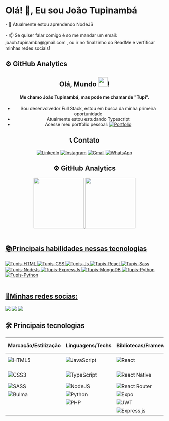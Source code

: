   <h1>Olá! 👋, Eu sou João Tupinambá</h1>
- 🌱 Atualmente estou aprendendo NodeJS 
<br><br>
- 📫 Se quiser falar comigo é so me mandar um email: joaoh.tupinamba@gmail.com , ou ir no finalzinho do ReadMe e verfificar minhas redes sociais!

<div>
  <h2>⚙️ GitHub Analytics</h2>
  <div align ="center">

## Olá, Mundo <img width="30" src="https://raw.githubusercontent.com/kaueMarques/kaueMarques/master/hi.gif">!

#### Me chamo João Tupinambá, mas pode me chamar de "Tupi".

* Sou desenvolvedor Full Stack, estou em busca da minha primeira oportunidade
* Atualmente estou estudando Typescript
* Acesse meu portfólio pessoal: [![Portfolio](https://img.shields.io/badge/Portfolio-%23000000.svg?style=for-the-badge&logo=firefox&logoColor=#FF7139)](https://tupis.github.io/portfolio/)

## 📞 Contato

[![LinkedIn](https://img.shields.io/badge/LinkedIn-0077B5?style=for-the-badge&logo=linkedin&logoColor=white)](https://www.linkedin.com/in/joaotupinamba)
[![Instagram](https://img.shields.io/badge/Instagram-E4405F?style=for-the-badge&logo=instagram&logoColor=white)](https://instagram.com/jh.tupinamba)
[![Gmail](https://img.shields.io/badge/Gmail-D14836?style=for-the-badge&logo=gmail&logoColor=white)](mailto:douglas.fernandes91@live.com)
[![WhatsApp](https://img.shields.io/badge/WhatsApp-25D366?style=for-the-badge&logo=whatsapp&logoColor=white)](https://api.whatsapp.com/send?phone=5598991739443)

## ⚙️ GitHub Analytics

<div align ="center">
    <a href="https://github.com/tupis">
    <img height="160em" src="https://github-readme-stats.vercel.app/api?username=tupis&show_icons=true&theme=algolia&include_all_commits=true&count_private=true"/>
    <img height="160em" src="https://github-readme-stats.vercel.app/api/top-langs/?username=tupis&layout=compact&langs_count=7&theme=algolia"/>
  </div>
  </div>
  <br>

<div> 
  <h2>📚Principais habilidades nessas tecnologias</h2>
  <div style="display: inline_block">
      <img align="center" alt="Tupis-HTML" src="https://img.shields.io/badge/HTML5-E34F26?style=for-the-badge&logo=html5&logoColor=F7DF1E">
      <img align="center" alt="Tupis-CSS" src="https://img.shields.io/badge/CSS3-1572B6?style=for-the-badge&logo=css3&logoColor=F7DF1E">
      <img align="center" alt="Tupis-Js" src="https://img.shields.io/badge/JavaScript-323330?style=for-the-badge&logo=javascript&logoColor=F7DF1E">
      <img align="center" alt="Tupis-React" src="https://img.shields.io/badge/React-20232A?style=for-the-badge&logo=react&logoColor=61DAFB">
      <img align="center" alt="Tupis-Sass" src="https://img.shields.io/badge/Sass-CC6699?style=for-the-badge&logo=sass&logoColor=white">
     <img align="center" alt="Tupis-NodeJs" src="https://img.shields.io/badge/node.js-6DA55F?style=for-the-badge&logo=node.js&logoColor=white">
     <img align="center" alt="Tupis-ExpressJs" src="https://img.shields.io/badge/express.js-%23404d59.svg?style=for-the-badge&logo=express&logoColor=%2361DAFB">
     <img align="center" alt="Tupis-MongoDB" src="https://img.shields.io/badge/MongoDB-%234ea94b.svg?style=for-the-badge&logo=mongodb&logoColor=white">
     <img align="center" alt="Tupis-Python" src="https://img.shields.io/badge/python-3670A0?style=for-the-badge&logo=python&logoColor=ffdd54">
     <img align="center" alt="Tupis-Python" src="https://img.shields.io/badge/PostgreSQL-316192?style=for-the-badge&logo=postgresql&logoColor=white">
    </div>
  </div>
  <br>

  <div>
    <h2>📸Minhas redes socias:</h2>
    <div style="display: inline_block">
      <a href="https://www.linkedin.com/in/joaotupinamba/" target="_blank"><img src="https://img.shields.io/badge/-LinkedIn-%230077B5?style=for-the-badge&logo=linkedin&logoColor=white" target="_blank"></a>
      <a href="https://instagram.com/jh.tupinamba" target="_blank"><img src="https://img.shields.io/badge/-Instagram-%23E4405F?style=for-the-badge&logo=instagram&logoColor=white" target="_blank"></a>
      <a href = "mailto:joaoh.tupinamba@gmail.com"><img src="https://img.shields.io/badge/-Gmail-%23333?style=for-the-badge&logo=gmail&logoColor=white" target="_blank"></a>
  </div>    
</div>

## 🛠 Principais tecnologias

| Marcação/Estilização | Linguagens/Techs | Bibliotecas/Frameworks | Banco de Dados | ORM's/ODM's | Outras Ferramentas |
|---|---|---|---|---|---|
| ![HTML5](https://img.shields.io/badge/html5-%23E34F26.svg?style=for-the-badge&logo=html5&logoColor=white) | ![JavaScript](https://img.shields.io/badge/javascript-%23323330.svg?style=for-the-badge&logo=javascript&logoColor=%23F7DF1E) | ![React](https://img.shields.io/badge/react-%2320232a.svg?style=for-the-badge&logo=react&logoColor=%2361DAFB) | ![MongoDB](https://img.shields.io/badge/MongoDB-%234ea94b.svg?style=for-the-badge&logo=mongodb&logoColor=white) | ![Mongoose](https://img.shields.io/badge/Mongoose-%234ea94b.svg?style=for-the-badge&logo=mongodb&logoColor=white) | ![Vite](https://img.shields.io/badge/vite-%23646CFF.svg?style=for-the-badge&logo=vite&logoColor=white) |
| ![CSS3](https://img.shields.io/badge/css3-%231572B6.svg?style=for-the-badge&logo=css3&logoColor=white) | ![TypeScript](https://img.shields.io/badge/typescript-%23007ACC.svg?style=for-the-badge&logo=typescript&logoColor=white) | ![React Native](https://img.shields.io/badge/react_native-%2320232a.svg?style=for-the-badge&logo=react&logoColor=%2361DAFB) | ![Postgres](https://img.shields.io/badge/postgres-%23316192.svg?style=for-the-badge&logo=postgresql&logoColor=white) | ![Sequelize](https://img.shields.io/badge/Sequelize-52B0E7?style=for-the-badge&logo=Sequelize&logoColor=white) | ![Yarn](https://img.shields.io/badge/yarn-%232C8EBB.svg?style=for-the-badge&logo=yarn&logoColor=white) |
| ![SASS](https://img.shields.io/badge/SASS-hotpink.svg?style=for-the-badge&logo=SASS&logoColor=white) | ![NodeJS](https://img.shields.io/badge/node.js-6DA55F?style=for-the-badge&logo=node.js&logoColor=white) | ![React Router](https://img.shields.io/badge/React_Router-CA4245?style=for-the-badge&logo=react-router&logoColor=white) | ![MySQL](https://img.shields.io/badge/mysql-%2300f.svg?style=for-the-badge&logo=mysql&logoColor=white) | ![Prisma](https://img.shields.io/badge/Prisma-3982CE?style=for-the-badge&logo=Prisma&logoColor=white) | ![NPM](https://img.shields.io/badge/NPM-%23000000.svg?style=for-the-badge&logo=npm&logoColor=white) |
| ![Bulma](https://img.shields.io/badge/bulma-00D0B1?style=for-the-badge&logo=bulma&logoColor=white) | ![Python](https://img.shields.io/badge/python-3670A0?style=for-the-badge&logo=python&logoColor=ffdd54) | ![Expo](https://img.shields.io/badge/expo-1C1E24?style=for-the-badge&logo=expo&logoColor=#D04A37) |  |  |  |
|  | ![PHP](https://img.shields.io/badge/php-%23777BB4.svg?style=for-the-badge&logo=php&logoColor=white) | ![JWT](https://img.shields.io/badge/JWT-black?style=for-the-badge&logo=JSON%20web%20tokens) |  |  |  |
|  |  | ![Express.js](https://img.shields.io/badge/express.js-%23404d59.svg?style=for-the-badge&logo=express&logoColor=%2361DAFB) |  |  |  |
